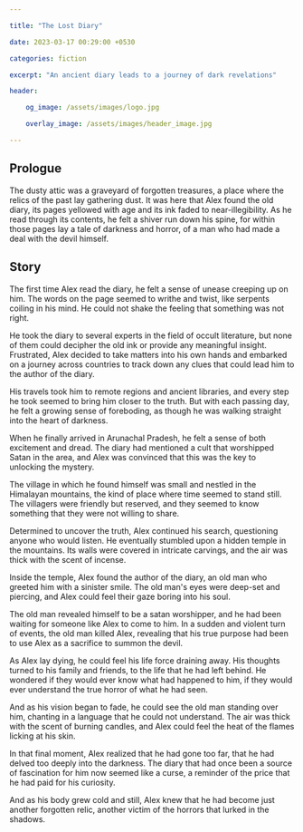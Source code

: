 ```yaml
---

title: "The Lost Diary"

date: 2023-03-17 00:29:00 +0530

categories: fiction

excerpt: "An ancient diary leads to a journey of dark revelations"

header:

    og_image: /assets/images/logo.jpg

    overlay_image: /assets/images/header_image.jpg

---
```


## Prologue

The dusty attic was a graveyard of forgotten treasures, a place where the relics of the past lay gathering dust. It was here that Alex found the old diary, its pages yellowed with age and its ink faded to near-illegibility. As he read through its contents, he felt a shiver run down his spine, for within those pages lay a tale of darkness and horror, of a man who had made a deal with the devil himself.

## Story

The first time Alex read the diary, he felt a sense of unease creeping up on him. The words on the page seemed to writhe and twist, like serpents coiling in his mind. He could not shake the feeling that something was not right.

He took the diary to several experts in the field of occult literature, but none of them could decipher the old ink or provide any meaningful insight. Frustrated, Alex decided to take matters into his own hands and embarked on a journey across countries to track down any clues that could lead him to the author of the diary.

His travels took him to remote regions and ancient libraries, and every step he took seemed to bring him closer to the truth. But with each passing day, he felt a growing sense of foreboding, as though he was walking straight into the heart of darkness.

When he finally arrived in Arunachal Pradesh, he felt a sense of both excitement and dread. The diary had mentioned a cult that worshipped Satan in the area, and Alex was convinced that this was the key to unlocking the mystery.

The village in which he found himself was small and nestled in the Himalayan mountains, the kind of place where time seemed to stand still. The villagers were friendly but reserved, and they seemed to know something that they were not willing to share.

Determined to uncover the truth, Alex continued his search, questioning anyone who would listen. He eventually stumbled upon a hidden temple in the mountains. Its walls were covered in intricate carvings, and the air was thick with the scent of incense.

Inside the temple, Alex found the author of the diary, an old man who greeted him with a sinister smile. The old man's eyes were deep-set and piercing, and Alex could feel their gaze boring into his soul.

The old man revealed himself to be a satan worshipper, and he had been waiting for someone like Alex to come to him. In a sudden and violent turn of events, the old man killed Alex, revealing that his true purpose had been to use Alex as a sacrifice to summon the devil.

As Alex lay dying, he could feel his life force draining away. His thoughts turned to his family and friends, to the life that he had left behind. He wondered if they would ever know what had happened to him, if they would ever understand the true horror of what he had seen.

And as his vision began to fade, he could see the old man standing over him, chanting in a language that he could not understand. The air was thick with the scent of burning candles, and Alex could feel the heat of the flames licking at his skin.

In that final moment, Alex realized that he had gone too far, that he had delved too deeply into the darkness. The diary that had once been a source of fascination for him now seemed like a curse, a reminder of the price that he had paid for his curiosity.

And as his body grew cold and still, Alex knew that he had become just another forgotten relic, another victim of the horrors that lurked in the shadows.

